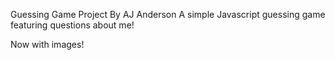Guessing Game Project
By AJ Anderson
A simple Javascript guessing game featuring questions about me!

Now with images!
